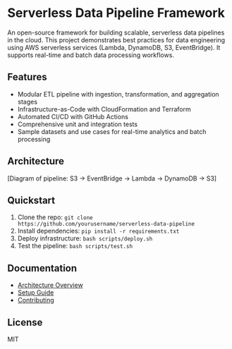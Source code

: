 # Serverless Data Pipeline Framework

An open-source framework for building scalable, serverless data pipelines in the cloud. This project demonstrates best practices for data engineering using AWS serverless services (Lambda, DynamoDB, S3, EventBridge). It supports real-time and batch data processing workflows.

## Features
- Modular ETL pipeline with ingestion, transformation, and aggregation stages
- Infrastructure-as-Code with CloudFormation and Terraform
- Automated CI/CD with GitHub Actions
- Comprehensive unit and integration tests
- Sample datasets and use cases for real-time analytics and batch processing

## Architecture
[Diagram of pipeline: S3 → EventBridge → Lambda → DynamoDB → S3]

## Quickstart
1. Clone the repo: `git clone https://github.com/yourusername/serverless-data-pipeline`
2. Install dependencies: `pip install -r requirements.txt`
3. Deploy infrastructure: `bash scripts/deploy.sh`
4. Test the pipeline: `bash scripts/test.sh`

## Documentation
- [Architecture Overview](docs/architecture.md)
- [Setup Guide](docs/setup.md)
- [Contributing](docs/contributing.md)

## License
MIT